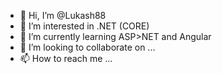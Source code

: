 - 👋 Hi, I’m @Lukash88
- 👀 I’m interested in .NET (CORE)
- 🌱 I’m currently learning ASP>NET and Angular
- 💞️ I’m looking to collaborate on ...
- 📫 How to reach me ...

<!---
Lukash88/Lukash88 is a ✨ special ✨ repository because its `README.md` (this file) appears on your GitHub profile.
You can click the Preview link to take a look at your changes.
--->
